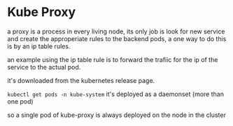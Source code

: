 # Kube Proxy 

a proxy is a process in every living node, its only job is look for new service and create the approperiate rules to the backend pods, a one way to do this is by an ip table rules.

an example using the ip table rule is to forward the trafiic for the ip of the service to the actual pod.

it's downloaded from the kubernetes release page.

`kubectl get pods -n kube-system` it's deployed as a daemonset (more than one pod)

so a single pod of kube-proxy is always deployed on the node in the cluster
